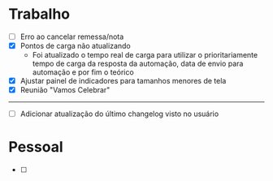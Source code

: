 
# Trabalho

- [ ] Erro ao cancelar remessa/nota
- [x] Pontos de carga não atualizando
	- Foi atualizado o tempo real de carga para utilizar o prioritariamente tempo de carga da resposta da automação, data de envio para automação e por fim o teórico
- [x] Ajustar painel de indicadores para tamanhos menores de tela
- [x] Reunião "Vamos Celebrar"
--- 
- [ ] Adicionar atualização do último changelog visto no usuário
# Pessoal

- [ ] 